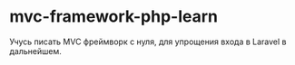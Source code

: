 # mvc-framework-php-learn

Учусь писать MVC фреймворк с нуля, для упрощения входа в Laravel в дальнейшем.
